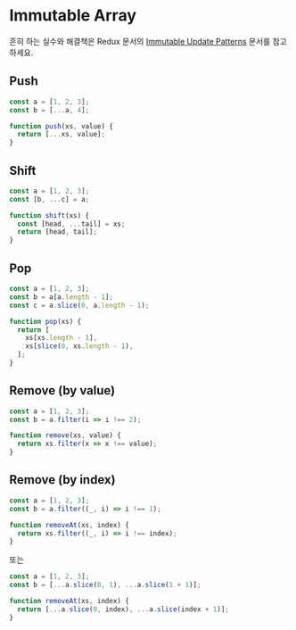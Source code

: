 # Immutable Array

흔히 하는 실수와 해결책은 Redux 문서의 [Immutable Update Patterns](https://j.mp/2RJD8Gp) 문서를 참고하세요.

## Push

```javascript
const a = [1, 2, 3];
const b = [...a, 4];
```

```javascript
function push(xs, value) {
  return [...xs, value];
}
```

## Shift

```javascript
const a = [1, 2, 3];
const [b, ...c] = a;
```

```javascript
function shift(xs) {
  const [head, ...tail] = xs;
  return [head, tail];
}
```

## Pop

```javascript
const a = [1, 2, 3];
const b = a[a.length - 1];
const c = a.slice(0, a.length - 1);
```

```javascript
function pop(xs) {
  return [
    xs[xs.length - 1],
    xs[slice(0, xs.length - 1),
  ];
}
```

## Remove (by value)

```javascript
const a = [1, 2, 3];
const b = a.filter(i => i !== 2);
```

```javascript
function remove(xs, value) {
  return xs.filter(x => x !== value);
}
```

## Remove (by index)

```javascript
const a = [1, 2, 3];
const b = a.filter((_, i) => i !== 1);
```

```javascript
function removeAt(xs, index) {
  return xs.filter((_, i) => i !== index);
}
```

또는

```javascript
const a = [1, 2, 3];
const b = [...a.slice(0, 1), ...a.slice(1 + 1)];
```

```javascript
function removeAt(xs, index) {
  return [...a.slice(0, index), ...a.slice(index + 1)];
}
```

